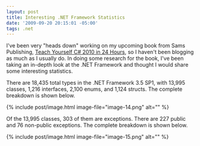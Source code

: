 ```yaml
---
layout: post
title: Interesting .NET Framework Statistics
date: '2009-09-20 20:15:01 -05:00'
tags: .net
---
```


I've been very "heads down" working on my upcoming book from Sams Publishing, <u>Teach Yourself C# 2010 in 24 Hours</u>, so I haven't been blogging as much as I usually do. In doing some research for the book, I've been taking an in-depth look at the .NET Framework and thought I would share some interesting statistics.

There are 18,435 total types in the .NET Framework 3.5 SP1, with 13,995 classes, 1,216 interfaces, 2,100 enums, and 1,124 structs. The complete breakdown is shown below.

{% include post/image.html image-file="image-14.png" alt="" %} 

Of the 13,995 classes, 303 of them are exceptions. There are 227 public and 76 non-public exceptions. The complete breakdown is shown below.

{% include post/image.html image-file="image-15.png" alt="" %} 
